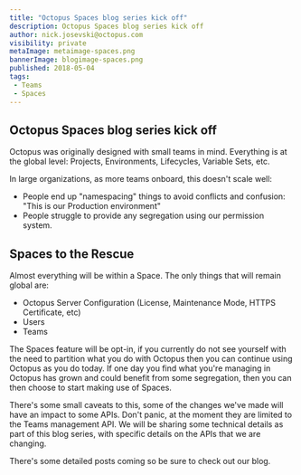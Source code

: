 ```yaml
---
title: "Octopus Spaces blog series kick off"
description: Octopus Spaces blog series kick off
author: nick.josevski@octopus.com
visibility: private
metaImage: metaimage-spaces.png
bannerImage: blogimage-spaces.png
published: 2018-05-04
tags:
 - Teams
 - Spaces
---
```



## Octopus Spaces blog series kick off

Octopus was originally designed with small teams in mind. Everything is at the global level: Projects, Environments, Lifecycles, Variable Sets, etc.

In large organizations, as more teams onboard, this doesn't scale well:

 - People end up "namespacing" things to avoid conflicts and confusion: "This is our Production environment"
 - People struggle to provide any segregation using our permission system.

## Spaces to the Rescue

Almost everything will be within a Space. The only things that will remain global are:

 - Octopus Server Configuration (License, Maintenance Mode, HTTPS Certificate, etc)
 - Users
 - Teams


The Spaces feature will be opt-in, if you currently do not see yourself with the need to partition what you do with Octopus then you can continue using Octopus as you do today. If one day you find what you're managing in Octopus has grown and could benefit from some segregation, then you can then choose to start making use of Spaces.

There's some small caveats to this, some of the changes we've made will have an impact to some APIs. Don't panic, at the moment they are limited to the Teams management API.  We will be sharing some technical details as part of this blog series, with specific details on the APIs that we are changing. 

There's some detailed posts coming so be sure to check out our blog.  

